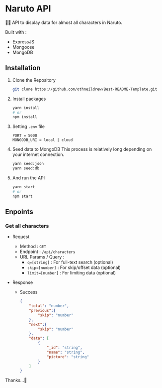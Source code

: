 # Naruto API
🐱‍👤 API to display data for almost all characters in Naruto.

Built with :
- ExpressJS
- Mongoose
- MongoDB

## Installation
1. Clone the Repository
    ```bash
    git clone https://github.com/othneildrew/Best-README-Template.git
    ```

2. Install packages
    ```bash
    yarn install
    # or
    npm install
    ```

3. Setting `.env` file
    ```env
    PORT = 5000
    MONGODB_URI = local | cloud
    ```

4. Seed data to MongoDB
    This process is relatively long depending on your internet connection.
    ```bash
    yarn seed:json
    yarn seed:db
    ```

5. And run the API
    ```bash
    yarn start
    # or
    npm start
    ```

## Enpoints

### Get all characters
- Request
    - Method : `GET`
    - Endpoint : `/api/characters`
    - URL Params / Query : 
        - `q=[string]` : For full-text search (optional)
        - `skip=[number]` : For skip/offset data (optional)
        - `limit=[number]` : For limiting data (optional)

- Response
    - Success
        ```json
        {
            "total": "number",
            "previous":{
                "skip": "number"
            },
            "next":{
                "skip": "number"
            },
            "data": [
                {
                    "_id": "string",
                    "name": "string",
                    "picture": "string"
                }
            ]
        }
        ```


Thanks...🙏